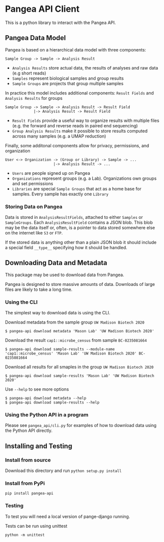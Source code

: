 
# Pangea API Client

This is a python library to interact with the Pangea API.

## Pangea Data Model

Pangea is based on a hierarchical data model with three components:
```
Sample Group -> Sample -> Analysis Result
```

- `Analysis Results` store actual data, the results of analyses and raw data (e.g short reads)
- `Samples` represent biological samples and group results 
- `Sample Groups` are projects that group multiple samples

In practice this model includes additional components: `Result Fields` and `Analysis Results` for groups

```
Sample Group -> Sample -> Analysis Result -> Result Field
             |-> Analysis Result -> Result Field
```

- `Result Fields` provide a useful way to organize results with multiple files (e.g. the forward and reverse reads in paired end sequencing)
- `Group Analysis Results` make it possible to store results computed across many samples (e.g. a UMAP reduction)

Finally, some additonal components allow for privacy, permissions, and organization

```
User <-> Organization -> (Group or Library) -> Sample -> ...
                      |-> Analysis Result -> ...
```

- `Users` are people signed up on Pangea
- `Organizations` represent groups (e.g. a Lab). Organizations own groups and set permissions
- `Libraries` are special `Sample Groups` that act as a home base for samples. Every sample has exactly one `Library`

### Storing Data on Pangea

Data is stored in `AnalysisResultFields`, attached to either `Samples` or `SampleGroups`. Each `AnalysisResultField` contains a JSON blob. This blob may be the data itself or, often, is a pointer to data stored somewhere else on the internet like `S3` or `FTP`.

If the stored data is anything other than a plain JSON blob it should include a special field `__type__` specifying how it should be handled.


## Downloading Data and Metadata

This package may be used to download data from Pangea.

Pangea is designed to store massive amounts of data. Downloads of large files are likely to take a long time.

### Using the CLI

The simplest way to download data is using the CLI.

Download metadata from the sample group `UW Madison Biotech 2020`
```
$ pangea-api download metadata 'Mason Lab' 'UW Madison Biotech 2020'
```

Download the result `cap1::microbe_census` from sample `BC-0235081664`

```
$ pangea-api download sample-results --module-name 'cap1::microbe_census' 'Mason Lab' 'UW Madison Biotech 2020' BC-0235081664
```

Download all results for all smaples in the group `UW Madison Biotech 2020`
```
$ pangea-api download sample-results 'Mason Lab' 'UW Madison Biotech 2020'
```

Use `--help` to see more options
```
$ pangea-api download metadata --help
$ pangea-api download sample-results --help
```

### Using the Python API in a program

Please see `pangea_api/cli.py` for examples of how to download data using the Python API directly.

## Installing and Testing

### Install from source

Download this directory and run `python setup.py install`

### Install from PyPi

`pip install pangea-api`

### Testing

To test you will need a local version of pange-django running.

Tests can be run using unittest
```
python -m unittest
```

